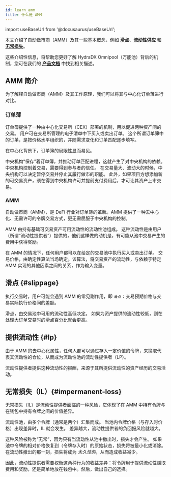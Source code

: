 ```yaml
---
id: learn_amm
title: 什么是 AMM
---
```


import useBaseUrl from '@docusaurus/useBaseUrl';

本文介绍了自动做市商（AMM）及其一些基本概念，例如 **[滑点](#slippage)**、**[流动性供应](#lp)** 和 **[无常损失](#impermanent-loss)**。

这些介绍性信息，将帮助您更好了解 HydraDX Omnipool（万能池）背后的机制，您可在我们的 **[产品文档](/)** 中找到相关描述。

## AMM 简介

为了解释自动做市商（AMM）及其工作原理，我们可以将其与中心化订单薄进行对比。

### 订单薄

订单簿提供了一种由中心化交易所（CEX）部署的机制，用以促进两种资产间的交易。 用户可在交易所管理的电子清单中下买入或卖出订单。 这个所谓订单簿中的订单，是按价格水平组织的，并随需求变化和订单匹配逐步填写。

在中心化背景下，订单簿的局限性显而易见。

中央机构“保存”着订单簿，并推动订单匹配进程，这就产生了对中央机构的依赖。 中央机构控制着交易，需要得到参与者的信任。 在交易量大、波动大的时候，中央机构可以决定暂停交易并停止其履行做市的职能。 此外，如果项目方想添加新的可交易资产，须在得到中央机构许可并提前支付费用后，才可让其资产上市交易。

### AMM

自动做市商（AMM），是 DeFi 行业对订单簿的革新。AMM 提供了一种去中心化、无需许可的令牌交易方式，更无需屈服于中央机构的控制。

AMM 由持有基础可交易资产可用流动性的流动性池组成。 这种流动性是由用户（所谓“流动性提供者”）提供的，他们这样做的动机是，有可能从池中交易产生的费用中获得奖励。

在 AMM 的情况下，任何用户都可以在给定的交易池中执行买入或卖出订单。 交易价格，由确定性算法当场确定。该算法，将交易资产的流动性，与依赖于特定 AMM 实现的其他因素之间的关系，作为输入变量。

## 滑点 {#slippage}

执行交易时，用户可能会遇到 AMM 的常见副作用，即 `滑点`：交易预期价格与交易实际执行价格间的差额。

滑点，由交易池中可用的流动性高低决定。 如果为资产提供的流动性较低，则在处理大订单交易时的滑点百分比就会更高。

## 提供流动性 {#lp}

由于 AMM 的去中心化属性，任何人都可以通过存入一定价值的令牌，来换取代表其流动性的仓位，从而成为流动性池的流动性提供者（LP）。

流动性提供者提供这种流动性的报酬，来源于其所提供流动性的资产经历的交易活动。

## 无常损失（IL）{#impermanent-loss}

无常损失（IL）是流动性提供者面临的一种风险，它体现了在 AMM 中持有令牌与在钱包中持有令牌之间的价值差异。

流动性池，由多个令牌（通常是两个）汇集而成。 当池内令牌价格（与存入时价格）出现差异时，IL 就会发生。 差异越大，流动性提供者的负回报风险就越大。

这种风险被称为“无常”，因为只有当流动性从池中撤出时，损失才会产生。 如果池中令牌的相对价格恢复到（令牌存入时）的原始状态，损失将被最小化或消除。 在流动性撤出的那一刻，损失将成为 *永久性的*，从而造成收益减少。

因此，流动性提供者需要权衡这两种行为的收益差异：将令牌用于提供流动性赚取费用和奖励，还是简单地放在钱包中。然后，做出自己的选择。
